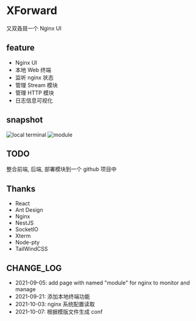 # XForward

又双叒叕一个 Nginx UI

## feature

-   Nginx UI
-   本地 Web 终端
-   监听 nginx 状态
-   管理 Stream 模块
-   管理 HTTP 模块
-   日志信息可视化

## snapshot

![local terminal](https://github.com/ZingerLittleBee/x-forward-frontend/blob/master/snapshot/terminal.png?raw=true) ![module](https://github.com/ZingerLittleBee/x-forward-frontend/blob/master/snapshot/module.png?raw=true)

## TODO

整合前端, 后端, 部署模块到一个 github 项目中

## Thanks

-   React
-   Ant Design
-   Nginx
-   NestJS
-   SocketIO
-   Xterm
-   Node-pty
-   TailWindCSS

## CHANGE_LOG

- 2021-09-05: add page with named "module" for nginx to monitor and manage 
- 2021-09-21: 添加本地终端功能
- 2021-10-03: nginx 系统配置读取
- 2021-10-07: 根据模版文件生成 conf